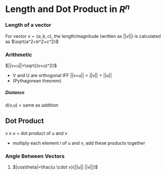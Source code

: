 # Length and Dot Product in $R^n$
### Length of a vector
For vector $v=(a,b,c)$, the length/magnitude (written as $||v||$) is calculated as $\sqrt{a^2+b^2+c^2}$

### Arithmetic
$||v+u||=\sqrt{(v+u)^2}$
* V and U are orthogonal IFF ||v+u|| = ||v|| + ||u||
* (Pythagorean theorem)
##### Distance
d(v,u) = same as addition

## Dot Product
v x u = dot product of u and v
- multiply each element i of u and v, add these products together

### Angle Between Vectors
1. $|cos\theta|=\frac{u \cdot v}{||u|| ||v||}$